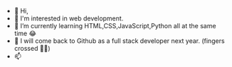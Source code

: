 - 👋 Hi,
- 👀 I'm interested in web development.
- 🌱 I’m currently learning HTML,CSS,JavaScript,Python all at the same time 😂
- 💞️ I will come back to Github as a full stack developer next year. (fingers crossed 🤞🏻)
- 📫 

<!---
hyeju-1ee/hyeju-1ee is a ✨ special ✨ repository because its `README.md` (this file) appears on your GitHub profile.
You can click the Preview link to take a look at your changes.
--->
